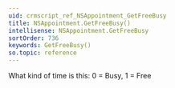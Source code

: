 ```yaml
---
uid: crmscript_ref_NSAppointment_GetFreeBusy
title: NSAppointment.GetFreeBusy()
intellisense: NSAppointment.GetFreeBusy
sortOrder: 736
keywords: GetFreeBusy()
so.topic: reference
---
```



What kind of time is this: 0 = Busy, 1 = Free


